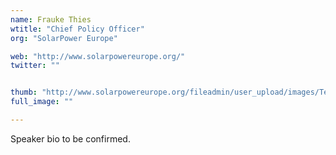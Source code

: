 ```yaml
---
name: Frauke Thies
wtitle: "Chief Policy Officer"
org: "SolarPower Europe"

web: "http://www.solarpowereurope.org/"
twitter: ""


thumb: "http://www.solarpowereurope.org/fileadmin/user_upload/images/Team/FThies.jpg"
full_image: ""

---
```


Speaker bio to be confirmed.
